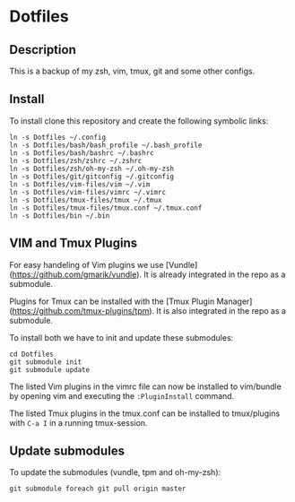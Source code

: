 # Dotfiles
## Description
This is a backup of my zsh, vim, tmux, git and some other configs.
## Install
To install clone this repository and create the following symbolic links:

    ln -s Dotfiles ~/.config
    ln -s Dotfiles/bash/bash_profile ~/.bash_profile
    ln -s Dotfiles/bash/bashrc ~/.bashrc
    ln -s Dotfiles/zsh/zshrc ~/.zshrc
    ln -s Dotfiles/zsh/oh-my-zsh ~/.oh-my-zsh
    ln -s Dotfiles/git/gitconfig ~/.gitconfig
    ln -s Dotfiles/vim-files/vim ~/.vim
    ln -s Dotfiles/vim-files/vimrc ~/.vimrc
    ln -s Dotfiles/tmux-files/tmux ~/.tmux
    ln -s Dotfiles/tmux-files/tmux.conf ~/.tmux.conf
    ln -s Dotfiles/bin ~/.bin

## VIM and Tmux Plugins 
For easy handeling of Vim plugins we use [Vundle] (https://github.com/gmarik/vundle). It is already integrated in the repo as a submodule. 

Plugins for Tmux can be installed with the [Tmux Plugin Manager] (https://github.com/tmux-plugins/tpm). It is also integrated in the repo as a submodule.

To install both we have to init and update these submodules:

    cd Dotfiles
    git submodule init
    git submodule update

The listed Vim plugins in the vimrc file can now be installed to vim/bundle by opening vim and executing the `:PluginInstall` command.

The listed Tmux plugins in the tmux.conf can be installed to tmux/plugins with `C-a I` in a running tmux-session. 

## Update submodules
To update the submodules (vundle, tpm and oh-my-zsh):

    git submodule foreach git pull origin master

